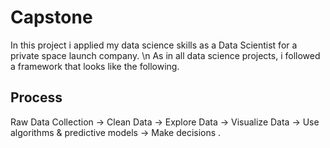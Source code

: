 # Capstone

In this project i applied my data science skills as a Data Scientist for a private space launch company. \n
As in all data science projects, i followed a framework that looks like the following. 

## Process
Raw Data Collection -> Clean Data -> Explore Data -> Visualize Data -> Use algorithms & predictive models -> Make decisions .
